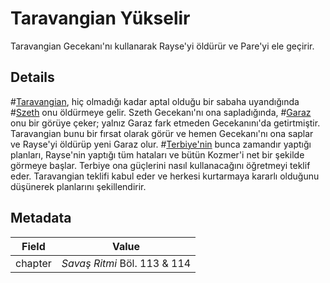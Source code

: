 # Taravangian Yükselir
Taravangian Gecekanı'nı kullanarak Rayse'yi öldürür ve Pare'yi ele geçirir.

## Details
#[Taravangian](characters/taravangian), hiç olmadığı kadar aptal olduğu bir sabaha uyandığında #[Szeth](characters/szeth) onu öldürmeye gelir. Szeth Gecekanı'nı ona sapladığında,  #[Garaz](characters/odium) onu bir görüye çeker; yalnız Garaz fark etmeden Gecekanını'da getirtmiştir. Taravangian bunu bir fırsat olarak görür ve hemen Gecekanı'nı ona saplar ve Rayse'yi öldürüp yeni Garaz olur. #[Terbiye'nin](characters/cultivation) bunca zamandır yaptığı planları, Rayse'nin yaptığı tüm hataları ve bütün Kozmer'i net bir şekilde görmeye başlar. Terbiye ona güçlerini nasıl kullanacağını öğretmeyi teklif eder. Taravangian teklifi kabul eder ve herkesi kurtarmaya kararlı olduğunu düşünerek planlarını şekillendirir.

## Metadata
| Field | Value |
| ----- | ----- |
| chapter | *Savaş Ritmi* Böl. 113 & 114 |
